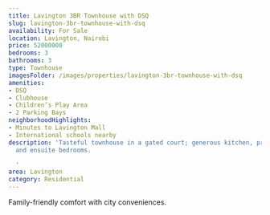 ```yaml
---
title: Lavington 3BR Townhouse with DSQ
slug: lavington-3br-townhouse-with-dsq
availability: For Sale
location: Lavington, Nairobi
price: 52000000
bedrooms: 3
bathrooms: 3
type: Townhouse
imagesFolder: /images/properties/lavington-3br-townhouse-with-dsq
amenities:
- DSQ
- Clubhouse
- Children’s Play Area
- 2 Parking Bays
neighborhoodHighlights:
- Minutes to Lavington Mall
- International schools nearby
description: 'Tasteful townhouse in a gated court; generous kitchen, private garden
  and ensuite bedrooms.

  '
area: Lavington
category: Residential
---
```


Family-friendly comfort with city conveniences.
